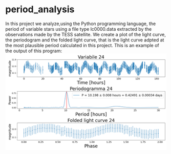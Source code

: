 # period_analysis
In this project we analyze,using the Python programming language, the period of variable stars using a file type lc0000.data extracted by the observations made by the TESS satellite.
We create a plot of the light curve, the periodogram and the folded light curve, that is the light curve adpted at the most plausible period calculated in this project.
This is an example of the output of this program:
![My Image](Figure_25.png)

